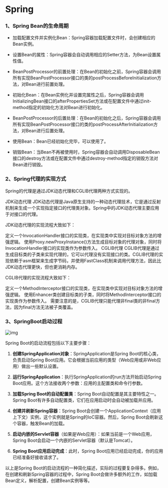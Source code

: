 # Spring

### 1、Spring Bean的生命周期

- 加载配置文件并实例化Bean：Spring容器加载配置文件时，会创建相应的Bean实例。

- 设置Bean的属性：Spring容器会自动调用相应的Setter方法，为Bean设置属性值。

- BeanPostProcessor的前置处理：在Bean的初始化之前，Spring容器会调用所有实现BeanPostProcessor接口的类的postProcessBeforeInitialization方法，对Bean进行前置处理。

- 初始化Bean：在Bean实例化并设置完属性之后，Spring容器会调用InitializingBean接口的afterPropertiesSet方法或在配置文件中通过init-method指定的初始化方法对Bean进行初始化。

- BeanPostProcessor的后置处理：在Bean的初始化之后，Spring容器会调用所有实现BeanPostProcessor接口的类的postProcessAfterInitialization方法，对Bean进行后置处理。

- 使用Bean：Bean已经初始化完毕，可以使用了。

- 销毁Bean：当Bean不再被使用时，Spring容器会自动调用DisposableBean接口的destroy方法或在配置文件中通过destroy-method指定的销毁方法对Bean进行销毁。

### 2、Spring代理的实现方式

Spring的代理是通过JDK动态代理和CGLIB代理两种方式实现的。

JDK动态代理
JDK动态代理是Java原生支持的一种动态代理技术，它是通过反射机制来生成一个实现指定接口的代理类对象。Spring中的JDK动态代理主要应用于对接口的代理。

JDK动态代理的实现流程大致如下：

定义一个InvocationHandler接口的实现类，在实现类中实现对目标对象方法的增强逻辑。
使用Proxy.newProxyInstance()方法生成目标对象的代理对象，同时将InvocationHandler接口的实现类作为参数传入。
CGLIB代理
CGLIB代理是通过生成目标类的子类来实现代理的，它可以代理没有实现接口的类。CGLIB代理的实现依赖于asm框架来生成字节码，并使用FastClass机制来调用代理方法，因此比JDK动态代理更快，但也更消耗内存。

CGLIB代理的实现流程大致如下：

定义一个MethodInterceptor接口的实现类，在实现类中实现对目标对象方法的增强逻辑。
使用Enhancer类创建目标类的子类，同时将MethodInterceptor接口的实现类作为参数传入。
需要注意的是，CGLIB代理只能代理非final类的非final方法，因为final方法无法被子类覆盖。

### 3、SpringBoot启动过程

![img](https://p1-juejin.byteimg.com/tos-cn-i-k3u1fbpfcp/6ba8bf5c8177430b8f462f35948d1c74~tplv-k3u1fbpfcp-zoom-in-crop-mark:4536:0:0:0.awebp?)

Spring Boot的启动流程包括以下主要步骤：

1. **创建SpringApplication对象**：SpringApplication是Spring Boot的核心类，负责启动Spring Boot应用。它会根据当前应用的类型（Web应用或非Web应用）做出一些默认设置。

2. **运行SpringApplication**：执行SpringApplication的run方法开始启动Spring Boot应用。这个方法接收两个参数：应用的主配置类和命令行参数。

3. **加载Spring Boot的自动配置类**：Spring Boot自动配置是其主要特性之一。Spring Boot有许多自动配置类，它们在应用启动时会自动被加载并应用。

4. **创建并刷新Spring容器**：Spring Boot会创建一个ApplicationContext（应用上下文）实例，这个实例就是Spring的IoC容器。然后，Spring Boot会刷新这个容器，触发Bean的加载。

5. **启动内嵌的Servlet容器**（如果是Web应用）：如果当前是一个Web应用，Spring Boot会启动一个内嵌的Servlet容器（默认是Tomcat）。

6. **Spring Boot应用启动完成**：此时，Spring Boot应用已经启动完成，你的应用已经准备好接收请求了。

以上是Spring Boot的启动流程的一种简化描述，实际的过程要复杂得多。例如，在创建和刷新Spring容器的过程中，Spring Boot会做许多额外的工作，如加载Bean定义，解析配置，创建Bean实例等等。